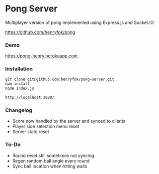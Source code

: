 # Pong Server

Multiplayer version of pong implemented using Express.js and Socket.IO

https://github.com/henryfok/pong

### Demo

https://pong-henry.herokuapp.com

### Installation

```sh
git clone git@github.com:henryfok/pong-server.git
npm install
node index.js
```

```sh
http://localhost:3000/
```


### Changelog
- Score now handled by the server and synced to clients
- Player side selection menu reset
- Server state reset

### To-Do
- Round reset still sometimes not syncing
- Regen random ball angle every round
- Sync ball location when hitting walls